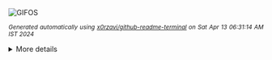 <div align="justify">
<picture>
    <source media="(prefers-color-scheme: dark)" srcset="https://i.ibb.co/M8gt7GH/output-gif.gif">
    <source media="(prefers-color-scheme: light)" srcset="https://i.ibb.co/M8gt7GH/output-gif.gif">
    <img alt="GIFOS" src="https://i.ibb.co/M8gt7GH/output-gif.gif">
</picture>

<sub><i>Generated automatically using [x0rzavi/github-readme-terminal](https://github.com/x0rzavi/github-readme-terminal) on Sat Apr 13 06:31:14 AM IST 2024</i></sub>

<details>
<summary>More details</summary>

</details>
</div>

<!-- Image deletion URL: https://ibb.co/Fshyz01/610d197513fd6747748bae88155e330c -->